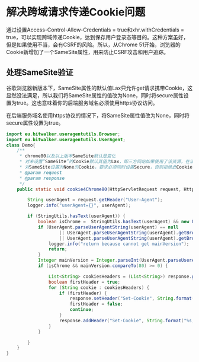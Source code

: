 # 解决跨域请求传递Cookie问题

通过设置Access-Control-Allow-Credentials = true和xhr.withCredentials = true，可以实现跨域传递Cookie，达到保存用户登录态等目的。这种方案虽好，但是如果使用不当，会有CSRF的风险。所以，从Chrome 51开始，浏览器的Cookie新增加了一个SameSite属性，用来防止CSRF攻击和用户追踪。

## 处理SameSite验证
谷歌浏览器新版本下，SameSite属性的默认值Lax只允许get请求携带Cookie，这显然没法满足，所以我们将SameSite属性的值改为None，同时将secure属性设置为true。这也意味着你的后端服务域名必须使用https协议访问。

在后端服务域名使用https协议的情况下，将SameSite属性值改为None，同时将secure属性设置为true。
```java
import eu.bitwalker.useragentutils.Browser;
import eu.bitwalker.useragentutils.UserAgent;
class Demo{
    /**
     * chrome80以及以上版本SameSite默认是变化
     * 对未设置“SameSite”的Cookie默认其值为Lax，即三方网站如果使用了该资源，在请求中是不会带上相关的Cookie的；
     * 对SameSite设置为None的Cookie，要求必须同时设置Secure，否则拒绝此Cookie
     * @param request
     * @param response
     */
    public static void cookie4Chrome80(HttpServletRequest request, HttpServletResponse response) {

        String userAgent = request.getHeader("User-Agent");
        logger.info("userAgent={}", userAgent);

        if (StringUtils.hasText(userAgent)) {
            boolean isChrome =  StringUtils.hasText(userAgent) && new UserAgent(userAgent).getBrowser().getGroup().equals(Browser.CHROME);
            if (UserAgent.parseUserAgentString(userAgent) == null
                    || UserAgent.parseUserAgentString(userAgent).getBrowserVersion() == null
                    || UserAgent.parseUserAgentString(userAgent).getBrowserVersion().getMajorVersion() == null) {
                logger.info("return because cannot get mainVersion");
                return;
            }
            Integer mainVersion = Integer.parseInt(UserAgent.parseUserAgentString(userAgent).getBrowserVersion().getMajorVersion());
            if (isChrome && mainVersion.compareTo(80) >= 0) {

                List<String> cookiesHeaders = (List<String>) response.getHeaders("Set-Cookie");
                boolean firstHeader = true;
                for (String cookie : cookiesHeaders) {
                    if (firstHeader) {
                        response.setHeader("Set-Cookie", String.format("%s; %s", cookie, "SameSite=None; Secure"));
                        firstHeader = false;
                        continue;
                    }
                    response.addHeader("Set-Cookie", String.format("%s; %s", cookie, "SameSite=None; Secure"));
                }
            }

        }
    }
}
```